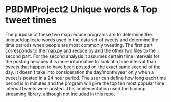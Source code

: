 # PBDMProject2 Unique words & Top tweet times

The purpose of these two map reduce programs are to determine the unique/duplicate words used in the data set of tweets and determine
the time periods when people are most commonly tweeting. The first part corresponds to the map.py and reduce.py and the other two files
to the second part. For the second analysis it assumes certain time intervals for the posting becaues it is more informative to look
at a time interval than tweets that happen to have been posted on the exact same second of the day. It doesn't take into consideration 
the day/month/year only when a tweet is posted in a 24 hour period. The user can define how long each time period is in minutes and the
program will give the top ten most popular time interval tweets were posted. This implementation used the hadoop streaming library,
although not included in this repo.
